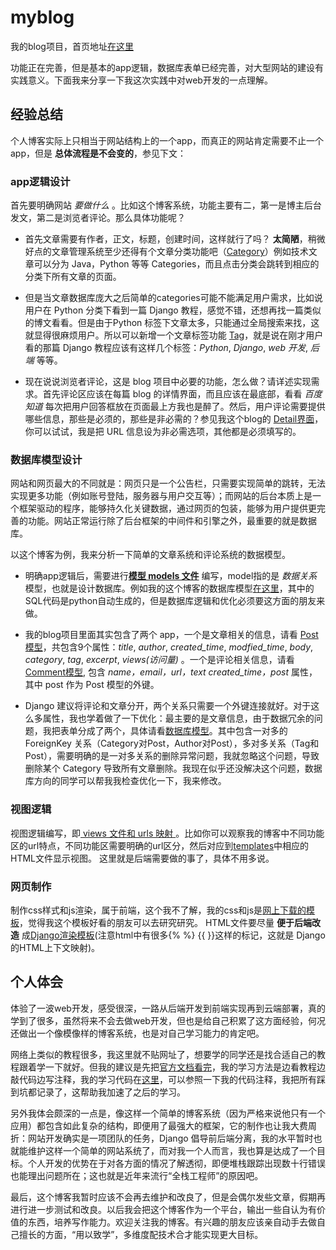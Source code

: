 # myblog

我的blog项目，首页地址[在这里](http://39.108.239.113/)

功能正在完善，但是基本的app逻辑，数据库表单已经完善，对大型网站的建设有实践意义。下面我来分享一下我这次实践中对web开发的一点理解。

## 经验总结

个人博客实际上只相当于网站结构上的一个app，而真正的网站肯定需要不止一个app，但是 **总体流程是不会变的**，参见下文：

### app逻辑设计 

首先要明确网站 *要做什么* 。比如这个博客系统，功能主要有二，第一是博主后台发文，第二是浏览者评论。那么具体功能呢？

- 首先文章需要有作者，正文，标题，创建时间，这样就行了吗？ **太简陋**，稍微好点的文章管理系统至少还得有个文章分类功能吧（[Category](https://github.com/fudonglai/myblog/blob/master/blog/models.py)）例如技术文章可以分为 Java，Python 等等 Categories，而且点击分类会跳转到相应的分类下所有文章的页面。

- 但是当文章数据库庞大之后简单的categories可能不能满足用户需求，比如说用户在 Python 分类下看到一篇 Django 教程，感觉不错，还想再找一篇类似的博文看看。但是由于Python 标签下文章太多，只能通过全局搜索来找，这就显得很麻烦用户。所以可以新增一个文章标签功能 [Tag](https://github.com/fudonglai/myblog/blob/master/blog/models.py)，就是说在刚才用户看的那篇 Django 教程应该有这样几个标签：*Python*, *Django*, *web 开发*, *后端* 等等。

- 现在说说浏览者评论，这是 blog 项目中必要的功能，怎么做？请详述实现需求。首先评论区应该在每篇 blog 的详情界面，而且应该在最底部，看看 *百度知道* 每次把用户回答框放在页面最上方我也是醉了。然后，用户评论需要提供哪些信息，那些是必须的，那些是非必需的？参见我这个blog的 [Detail界面](http://39.108.239.113/post/7/)，你可以试试，我是把 URL 信息设为非必需选项，其他都是必须填写的。

### 数据库模型设计

网站和网页最大的不同就是：网页只是一个公告栏，只需要实现简单的跳转，无法实现更多功能（例如账号登陆，服务器与用户交互等）；而网站的后台本质上是一个框架驱动的程序，能够持久化关键数据，通过网页的包装，能够为用户提供更完善的功能。网站正常运行除了后台框架的中间件和引擎之外，最重要的就是数据库。

以这个博客为例，我来分析一下简单的文章系统和评论系统的数据模型。

- 明确app逻辑后，需要进行[**模型 models 文件**](https://github.com/fudonglai/myblog/blob/master/blog/models.py) 编写，model指的是 *数据关系* 模型，也就是设计数据库。例如我的这个博客的数据库模型[在这里](https://github.com/fudonglai/info_sys_python/blob/master/Django_code_comments/db.sqlite3)，其中的SQL代码是python自动生成的，但是数据库逻辑和优化必须要这方面的朋友来做。

- 我的blog项目里面其实包含了两个 app，一个是文章相关的信息，请看 [Post 模型](https://github.com/fudonglai/myblog/blob/master/blog/models.py)，共包含9个属性：*title*, *author*, *created_time*, *modfied_time*, *body*, *category*, *tag*, *excerpt*, *views(访问量)* 。一个是评论相关信息，请看[Comment模型](https://github.com/fudonglai/myblog/blob/master/comments/models.py), 包含 *name，email，url，text created_time，post* 属性，其中 post 作为 Post 模型的外键。

- Django 建议将评论和文章分开，两个关系只需要一个外键连接就好。对于这么多属性，我也学着做了一下优化：最主要的是文章信息，由于数据冗余的问题，我把表单分成了两个，具体请看[数据库模型](https://github.com/fudonglai/info_sys_python/blob/master/Django_code_comments/db.sqlite3)。其中包含一对多的 ForeignKey 关系（Category对Post，Author对Post），多对多关系（Tag和Post），需要明确的是一对多关系的删除异常问题，我就忽略这个问题，导致删除某个 Category 导致所有文章删除。我现在似乎还没解决这个问题，数据库方向的同学可以帮我我检查优化一下，我来修改。

### 视图逻辑

视图逻辑编写，即[ views 文件和 urls 映射 ](https://github.com/fudonglai/myblog/tree/master/blog)。比如你可以观察我的博客中不同功能区的url特点，不同功能区需要明确的url区分，然后对应到[templates](https://github.com/fudonglai/myblog/tree/master/blog/templates)中相应的HTML文件显示视图。
这里就是后端需要做的事了，具体不用多说。
  
### 网页制作

制作css样式和js渲染，属于前端，这个我不了解，我的css和js是[网上下载的模板](https://github.com/zmrenwu/django-blog-tutorial-templates)，觉得我这个模板好看的朋友可以去研究研究。
HTML文件要尽量 **便于后端改造** 成[Django渲染模板](https://github.com/fudonglai/myblog/tree/master/blog/templates)(注意html中有很多{%  %} {{  }}这样的标记，这就是 Django 的HTML上下文映射)。

 ## 个人体会
  
  体验了一波web开发，感受很深，一路从后端开发到前端实现再到云端部署，真的学到了很多，虽然将来不会去做web开发，但也是给自己积累了这方面经验，何况还做出一个像模像样的博客系统，也是对自己学习能力的肯定吧。
  
  网络上类似的教程很多，我这里就不贴网址了，想要学的同学还是找合适自己的教程跟着学一下就好。但我的建议是先把[官方文档看完](https://docs.djangoproject.com/zh-hans/2.0/intro/)，我的学习方法是边看教程边敲代码边写注释，我的学习代码在[这里](https://github.com/fudonglai/info_sys_python/tree/master/Django_code_comments)，可以参照一下我的代码注释，我把所有踩到坑都记录了，这帮助我加速了之后的学习。
  
  另外我体会颇深的一点是，像这样一个简单的博客系统（因为严格来说他只有一个应用）都包含如此复杂的结构，即便用了最强大的框架，它的制作也让我大费周折：网站开发确实是一项团队的任务，Django 倡导前后端分离，我的水平暂时也就能维护这样一个简单的网站系统了，而对我一个人而言，我也算是达成了一个目标。个人开发的优势在于对各方面的情况了解透彻，即便堆栈跟踪出现数十行错误也能理出问题所在；这也就是近年来流行“全栈工程师”的原因吧。
  
  最后，这个博客我暂时应该不会再去维护和改良了，但是会偶尔发些文章，假期再进行进一步测试和改良。以后我会把这个博客作为一个平台，输出一些自认为有价值的东西，培养写作能力。欢迎关注我的博客。有兴趣的朋友应该亲自动手去做自己擅长的方面，“用以致学”，多维度配技术合才能实现更大目标。
  
  
